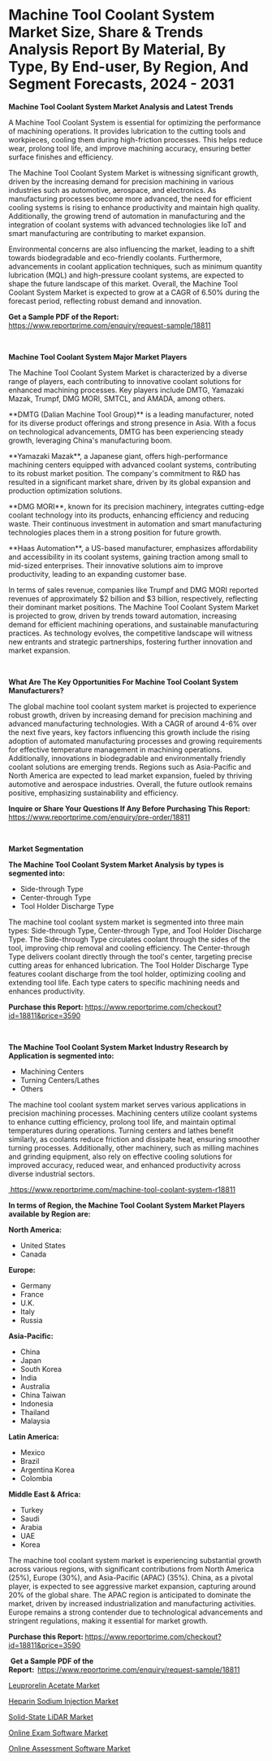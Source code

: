 <p><h1>Machine Tool Coolant System Market Size, Share & Trends Analysis Report By Material, By Type, By End-user, By Region, And Segment Forecasts, 2024 - 2031</h1></p><p><strong>Machine Tool Coolant System Market Analysis and Latest Trends</strong></p>
<p><p>A Machine Tool Coolant System is essential for optimizing the performance of machining operations. It provides lubrication to the cutting tools and workpieces, cooling them during high-friction processes. This helps reduce wear, prolong tool life, and improve machining accuracy, ensuring better surface finishes and efficiency.</p><p>The Machine Tool Coolant System Market is witnessing significant growth, driven by the increasing demand for precision machining in various industries such as automotive, aerospace, and electronics. As manufacturing processes become more advanced, the need for efficient cooling systems is rising to enhance productivity and maintain high quality. Additionally, the growing trend of automation in manufacturing and the integration of coolant systems with advanced technologies like IoT and smart manufacturing are contributing to market expansion.</p><p>Environmental concerns are also influencing the market, leading to a shift towards biodegradable and eco-friendly coolants. Furthermore, advancements in coolant application techniques, such as minimum quantity lubrication (MQL) and high-pressure coolant systems, are expected to shape the future landscape of this market. Overall, the Machine Tool Coolant System Market is expected to grow at a CAGR of 6.50% during the forecast period, reflecting robust demand and innovation.</p></p>
<p><strong>Get a Sample PDF of the Report:&nbsp;</strong> <a href="https://www.reportprime.com/enquiry/request-sample/18811?utm_campaign=41&utm_medium=2&utm_source=Github&utm_content=ia&utm_term=22112024&utm_id=machine-tool-coolant-system">https://www.reportprime.com/enquiry/request-sample/18811</a></p>
<p>&nbsp;</p>
<p><strong>Machine Tool Coolant System Major Market Players</strong></p>
<p><p>The Machine Tool Coolant System Market is characterized by a diverse range of players, each contributing to innovative coolant solutions for enhanced machining processes. Key players include DMTG, Yamazaki Mazak, Trumpf, DMG MORI, SMTCL, and AMADA, among others.</p><p>**DMTG (Dalian Machine Tool Group)** is a leading manufacturer, noted for its diverse product offerings and strong presence in Asia. With a focus on technological advancements, DMTG has been experiencing steady growth, leveraging China's manufacturing boom.</p><p>**Yamazaki Mazak**, a Japanese giant, offers high-performance machining centers equipped with advanced coolant systems, contributing to its robust market position. The company's commitment to R&D has resulted in a significant market share, driven by its global expansion and production optimization solutions.</p><p>**DMG MORI**, known for its precision machinery, integrates cutting-edge coolant technology into its products, enhancing efficiency and reducing waste. Their continuous investment in automation and smart manufacturing technologies places them in a strong position for future growth.</p><p>**Haas Automation**, a US-based manufacturer, emphasizes affordability and accessibility in its coolant systems, gaining traction among small to mid-sized enterprises. Their innovative solutions aim to improve productivity, leading to an expanding customer base.</p><p>In terms of sales revenue, companies like Trumpf and DMG MORI reported revenues of approximately $2 billion and $3 billion, respectively, reflecting their dominant market positions. The Machine Tool Coolant System Market is projected to grow, driven by trends toward automation, increasing demand for efficient machining operations, and sustainable manufacturing practices. As technology evolves, the competitive landscape will witness new entrants and strategic partnerships, fostering further innovation and market expansion.</p></p>
<p>&nbsp;</p>
<p><strong>What Are The Key Opportunities For Machine Tool Coolant System Manufacturers?</strong></p>
<p><p>The global machine tool coolant system market is projected to experience robust growth, driven by increasing demand for precision machining and advanced manufacturing technologies. With a CAGR of around 4-6% over the next five years, key factors influencing this growth include the rising adoption of automated manufacturing processes and growing requirements for effective temperature management in machining operations. Additionally, innovations in biodegradable and environmentally friendly coolant solutions are emerging trends. Regions such as Asia-Pacific and North America are expected to lead market expansion, fueled by thriving automotive and aerospace industries. Overall, the future outlook remains positive, emphasizing sustainability and efficiency.</p></p>
<p><strong>Inquire or Share Your Questions If Any Before Purchasing This Report:</strong> <a href="https://www.reportprime.com/enquiry/pre-order/18811?utm_campaign=41&utm_medium=2&utm_source=Github&utm_content=ia&utm_term=22112024&utm_id=machine-tool-coolant-system">https://www.reportprime.com/enquiry/pre-order/18811</a></p>
<p>&nbsp;</p>
<p><strong>Market Segmentation</strong></p>
<p><strong>The Machine Tool Coolant System Market Analysis by types is segmented into:</strong></p>
<p><ul><li>Side-through Type</li><li>Center-through Type</li><li>Tool Holder Discharge Type</li></ul></p>
<p><p>The machine tool coolant system market is segmented into three main types: Side-through Type, Center-through Type, and Tool Holder Discharge Type. The Side-through Type circulates coolant through the sides of the tool, improving chip removal and cooling efficiency. The Center-through Type delivers coolant directly through the tool's center, targeting precise cutting areas for enhanced lubrication. The Tool Holder Discharge Type features coolant discharge from the tool holder, optimizing cooling and extending tool life. Each type caters to specific machining needs and enhances productivity.</p></p>
<p><strong>Purchase this Report:&nbsp;</strong><a href="https://www.reportprime.com/checkout?id=18811&price=3590&utm_campaign=41&utm_medium=2&utm_source=Github&utm_content=ia&utm_term=22112024&utm_id=machine-tool-coolant-system">https://www.reportprime.com/checkout?id=18811&price=3590</a></p>
<p>&nbsp;</p>
<p><strong>The Machine Tool Coolant System Market Industry Research by Application is segmented into:</strong></p>
<p><ul><li>Machining Centers</li><li>Turning Centers/Lathes</li><li>Others</li></ul></p>
<p><p>The machine tool coolant system market serves various applications in precision machining processes. Machining centers utilize coolant systems to enhance cutting efficiency, prolong tool life, and maintain optimal temperatures during operations. Turning centers and lathes benefit similarly, as coolants reduce friction and dissipate heat, ensuring smoother turning processes. Additionally, other machinery, such as milling machines and grinding equipment, also rely on effective cooling solutions for improved accuracy, reduced wear, and enhanced productivity across diverse industrial sectors.</p></p>
<p><a href="https://www.reportprime.com/machine-tool-coolant-system-r18811?utm_campaign=41&utm_medium=2&utm_source=Github&utm_content=ia&utm_term=22112024&utm_id=machine-tool-coolant-system">&nbsp;https://www.reportprime.com/machine-tool-coolant-system-r18811</a></p>
<p><strong>In terms of Region, the Machine Tool Coolant System Market Players available by Region are:</strong></p>
<p>
    <p> <strong> North America: </strong>
        <ul>
            <li>United States</li>
            <li>Canada</li>
        </ul>
        </p> 
    <p> <strong> Europe: </strong>
        <ul>
            <li>Germany</li>
            <li>France</li>
            <li>U.K.</li>
            <li>Italy</li>
            <li>Russia</li>
        </ul>
        </p> 
    <p> <strong> Asia-Pacific: </strong>
        <ul>
            <li>China</li>
            <li>Japan</li>
            <li>South Korea</li>
            <li>India</li>
            <li>Australia</li>
            <li>China Taiwan</li>
            <li>Indonesia</li>
            <li>Thailand</li>
            <li>Malaysia</li>
        </ul>
        </p> 
    <p> <strong> Latin America: </strong>
        <ul>
            <li>Mexico</li>
            <li>Brazil</li>
            <li>Argentina Korea</li>
            <li>Colombia</li>
        </ul>
        </p> 
    <p> <strong> Middle East & Africa: </strong>
        <ul>
            <li>Turkey</li>
            <li>Saudi</li>
            <li>Arabia</li>
            <li>UAE</li>
            <li>Korea</li>
        </ul>
    </p>
    </p>
<p><p>The machine tool coolant system market is experiencing substantial growth across various regions, with significant contributions from North America (25%), Europe (30%), and Asia-Pacific (APAC) (35%). China, as a pivotal player, is expected to see aggressive market expansion, capturing around 20% of the global share. The APAC region is anticipated to dominate the market, driven by increased industrialization and manufacturing activities. Europe remains a strong contender due to technological advancements and stringent regulations, making it essential for market growth.</p></p>
<p><strong>Purchase this Report: </strong><a href="https://www.reportprime.com/checkout?id=18811&price=3590&utm_campaign=41&utm_medium=2&utm_source=Github&utm_content=ia&utm_term=22112024&utm_id=machine-tool-coolant-system">https://www.reportprime.com/checkout?id=18811&price=3590</a></p>
<p>&nbsp;<strong>Get a Sample PDF of the Report:&nbsp;&nbsp;</strong><a href="https://www.reportprime.com/enquiry/request-sample/18811?utm_campaign=41&utm_medium=2&utm_source=Github&utm_content=ia&utm_term=22112024&utm_id=machine-tool-coolant-system">https://www.reportprime.com/enquiry/request-sample/18811</a></p>
<p><strong></strong></p>
<p><p><a href="https://issuu.com/reportprime-2/docs/leuprorelin-acetate-market-size-203_5eab88e4fd6e2c?utm_campaign=41&utm_medium=2&utm_source=Github&utm_content=ia&utm_term=22112024&utm_id=machine-tool-coolant-system">Leuprorelin Acetate Market</a></p><p><a href="https://issuu.com/reportprime-2/docs/heparin-sodium-injection-market-siz_210fa0093434b0?utm_campaign=41&utm_medium=2&utm_source=Github&utm_content=ia&utm_term=22112024&utm_id=machine-tool-coolant-system">Heparin Sodium Injection Market</a></p><p><a href="https://github.com/nicoletavirag/Market-Research-Report-List-5/blob/main/solid-state-lidar-market.md?utm_campaign=41&utm_medium=2&utm_source=Github&utm_content=ia&utm_term=22112024&utm_id=machine-tool-coolant-system">Solid-State LiDAR Market</a></p><p><a href="https://www.linkedin.com/pulse/online-exam-software-market-report-2024-2031-evaluating-wcqse?utm_campaign=41&utm_medium=2&utm_source=Github&utm_content=ia&utm_term=22112024&utm_id=machine-tool-coolant-system">Online Exam Software Market</a></p><p><a href="https://www.linkedin.com/pulse/online-assessment-software-sector-surge-62-growth-roadmap-lzwye?utm_campaign=41&utm_medium=2&utm_source=Github&utm_content=ia&utm_term=22112024&utm_id=machine-tool-coolant-system">Online Assessment Software Market</a></p></p>